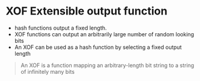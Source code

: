 # XOF Extensible output function

- hash functions output a fixed length.
- XOF functions can output an arbitrarily large number of random looking bits
- An XOF can be used as a hash function by selecting a fixed output length

> An XOF is a function mapping an arbitrary-length bit string to a string of
> infinitely many bits
